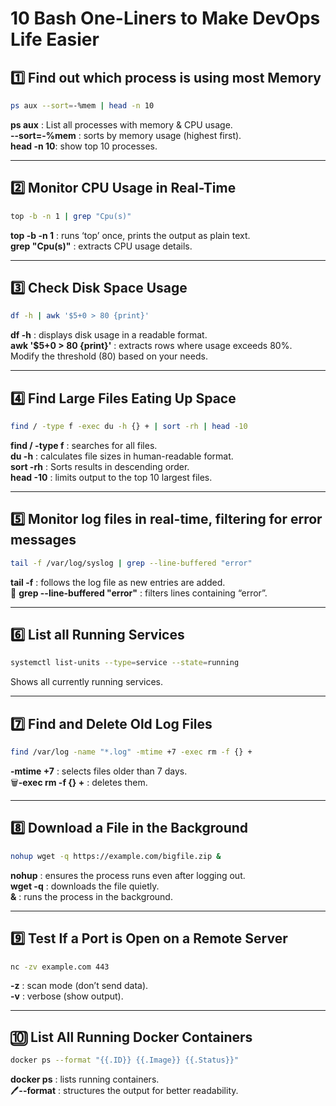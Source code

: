 #  10 Bash One-Liners to Make DevOps Life Easier 

## 1️⃣ Find out which process is using most Memory 

```bash
ps aux --sort=-%mem | head -n 10
```
**ps aux** : List all processes with memory & CPU usage.  
**--sort=-%mem** : sorts by memory usage (highest first).  
**head -n 10**: show top 10 processes.

---

## 2️⃣ Monitor CPU Usage in Real-Time 

```bash
top -b -n 1 | grep "Cpu(s)"
```
**top -b -n 1** : runs ‘top’ once, prints the output as plain text.  
**grep "Cpu(s)"** : extracts CPU usage details.

---

## 3️⃣ Check Disk Space Usage

```bash
df -h | awk '$5+0 > 80 {print}'
```
**df -h** : displays disk usage in a readable format.  
**awk '$5+0 > 80 {print}'** : extracts rows where usage exceeds 80%.  
Modify the threshold (80) based on your needs.

---

## 4️⃣ Find Large Files Eating Up Space 

```bash
find / -type f -exec du -h {} + | sort -rh | head -10
```
**find / -type f** : searches for all files.  
**du -h** : calculates file sizes in human-readable format.  
**sort -rh** : Sorts results in descending order.  
**head -10** : limits output to the top 10 largest files.

---

## 5️⃣ Monitor log files in real-time, filtering for error messages 

```bash
tail -f /var/log/syslog | grep --line-buffered "error"
```
**tail -f** : follows the log file as new entries are added.  
🎯 **grep --line-buffered "error"** : filters lines containing “error”.

---

## 6️⃣ List all Running Services 

```bash
systemctl list-units --type=service --state=running
```
Shows all currently running services.

---

## 7️⃣ Find and Delete Old Log Files 

```bash
find /var/log -name "*.log" -mtime +7 -exec rm -f {} +
```
**-mtime +7** : selects files older than 7 days.  
🗑**-exec rm -f {} +** : deletes them.

---

## 8️⃣ Download a File in the Background 

```bash
nohup wget -q https://example.com/bigfile.zip &
```
**nohup** : ensures the process runs even after logging out.  
**wget -q** : downloads the file quietly.  
**&** : runs the process in the background.

---

## 9️⃣ Test If a Port is Open on a Remote Server 

```bash
nc -zv example.com 443
```
**-z** : scan mode (don’t send data).  
**-v** : verbose (show output).

---

## 🔟 List All Running Docker Containers 

```bash
docker ps --format "{{.ID}} {{.Image}} {{.Status}}"
```
**docker ps** : lists running containers.  
🖊**--format** : structures the output for better readability.
